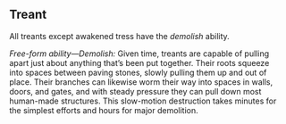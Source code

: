## Treant

All treants except awakened tress have the *demolish* ability.

*Free-form ability—Demolish:* Given time, treants are capable of pulling  
apart just about anything that’s been put together. Their roots squeeze  
into spaces between paving stones, slowly pulling them up and out of  
place. Their branches can likewise worm their way into spaces in walls,  
doors, and gates, and with steady pressure they can pull down most  
human-made structures. This slow-motion destruction takes minutes for  
the simplest efforts and hours for major demolition.
